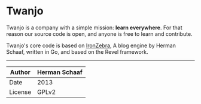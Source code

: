 Twanjo
=========

Twanjo is a company with a simple mission: **learn everywhere**. For that reason our source code is open, and anyone is free to learn and contribute. 

Twanjo's core code is based on [IronZebra](http://github.com/hermanschaaf/ironzebra), A blog engine by Herman Schaaf, written in Go, and based on the Revel framework. 

*********************

| Author  | Herman Schaaf | 
|---------|---------------|
| Date    | 2013          |
| License | GPLv2         |
